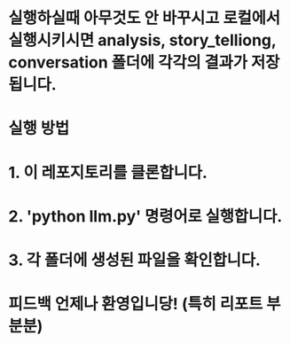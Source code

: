 # 실행하실때 아무것도 안 바꾸시고 로컬에서 실행시키시면 analysis, story_telliong, conversation 폴더에 각각의 결과가 저장됩니다.

# 실행 방법

# 1. 이 레포지토리를 클론합니다.

# 2. 'python llm.py' 명령어로 실행합니다.

# 3. 각 폴더에 생성된 파일을 확인합니다.

# 피드백 언제나 환영입니당! (특히 리포트 부분분)
